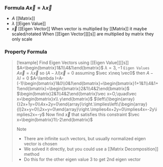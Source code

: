 ### Formula $A\vec x=\lambda\vec x$
- $A$ [[Matrix]]
- $\lambda$ [[Eigen Value]]
- $\vec x$ [[Eigen Vector]]
When vector is multiplied by [[Matrix]] it maybe scaled/rotated
When [[Eigen Vector]][[s]] are multiplied by matrix they only scale
### Property Formula
> [!example] Find Eigen Vectors using [[Eigen Value]][[s]]
> $A=\begin{bmatrix}1&1\\4&1\end{bmatrix}$
> $\lambda=3,-1$ `Eigen Values`
> $A\vec x=\lambda\vec x$ so $(A-\lambda I)\vec x=0$ assuming $\vec x\neq \vec0$ then $A-\lambda I=0$
> $A-\lambda I=A-(-1)\begin{bmatrix}1&0\\0&1\end{bmatrix}=\begin{bmatrix}1+1&1\\4&1+1\end{bmatrix}=\begin{bmatrix}2&1\\4&2\end{bmatrix}$
> $\begin{bmatrix}2&1\\4&2\end{bmatrix}\vec x=O,\quad\vec x=\begin{bmatrix}x\\ y\end{bmatrix}$
> $\left\{\begin{array}{}2x+1y=0\\4x+2y=0\end{array}\right.\implies\left\{\begin{array}{l}2x+y=0\\2x+y=0\end{array}\right.\implies4x+2y=0\implies4x=-2y\implies2x=-y$
> Now find $\vec x$ that satisfies this constraint $\vec x=\begin{bmatrix}1\\-2\end{bmatrix}$
> > [!note] 
> > - There are infinite such vectors, but usually normalized eigen vector is chosen
> > - We solved it directly, but you could use a [[Matrix Decomposition]] method
> > - Do this for the other eigen value $3$ to get 2nd eigen vector
